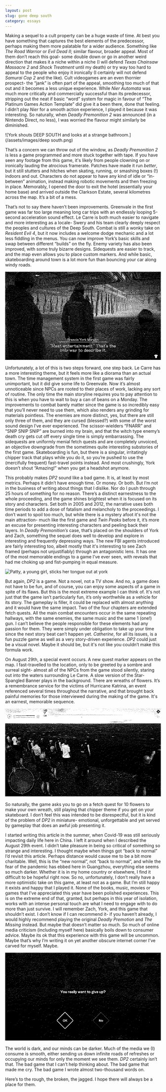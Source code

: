 ```yaml
---
layout: post
slug: gone deep south 
category: essays
---
```

Making a sequel to a cult property can be a huge waste of time. At best you have something that captures the best elements of the predecessor, perhaps making them more palatable for a wider audience. Something like _The Road Warrior_ or _Evil Dead II_; similar flavour, broader appeal. Most of them don’t reach this goal- some double down or go in another weird direction that makes it a niche within a niche (I will defend _Texas Chainsaw Massacre 2_ and _Shock Treatment_ until my death) or try way too hard to appeal to the people who enjoy it ironically (I certainly will not defend _Samurai Cop 2_ and the like). Cult videogames are an even thornier prospect- the “jank” is often part of the appeal, smoothing too much of that out and it becomes a less unique experience. While _Nier Automata_ was much more critically and commercially successful than its predecessor, stripping out the neat if basic “word” system for magic in favour of “The Platinum Games Action Template” did give it a been there, done that feeling. I didn’t play _Nier_ for a smooth action experience, I played it because it was interesting. So naturally, when _Deadly Premonition 2_ was announced (in a Nintendo Direct, no less), I was worried the flavour might similarly be diminished.

![York shouts DEEP SOUTH and looks at a strange bathroom.](/assets/images/deep south.png)

That’s a concern we can throw out of the window, as _Deadly Premonition 2_ is less a game programmed and more stuck together with tape. If you have seen any footage from this game, it's likely from people clowning on or ironically lauding the atrocious framerate. Patches have made it run _better_, but it still stutters and hitches when skating, running, or smashing boxes (!) indoors and out. Characters do not appear to have any kind of idle or “in-between” animation, instead making robotic movements and then freezing in place. Memorably, I opened the door to exit the hotel (essentially your home base) and arrived outside the Clarkson Estate, several kilometres across the map. It’s a bit of a mess.

That’s not to say there haven’t been improvements. Greenvale in the first game was far too large meaning long car trips with an endlessly looping 5-second acceleration sound effect. Le Carre is both much easier to navigate and more interesting as a locale- Swery and his team clearly deeply respect the peoples and cultures of the Deep South. Combat is still a wonky take on _Resident Evil 4_, but it now includes a welcome dodge mechanic and a lot less fiddling in the menus. You can now improve York’s basic skills and swap between different “builds” on the fly. Enemy variety has also been improved, with some truly bizarre designs. Sidequests are easier to track, and the map even allows you to place custom markers. And while basic, skateboarding around town is a lot more fun than bouncing your car along windy roads.

![York describing the inside of a meat packing site as MEAT ENTERTAINMENT](/assets/images/cronenberg.png)

Unfortunately, a lot of this is two steps forward, one step back. Le Carre has a more interesting theme, but it feels more like a diorama than an actual town. The time management system in the first game was fairly unimportant, but it did give some life to Greenvale. Now it’s almost unnoticeable since NPCs are rooted to their places of work, lacking any sort of routine. The only time the main storyline requires you to pay attention to this is when you have to wait to buy a can of beans on a Monday. The improvements to combat barely matter since the game is so incredibly easy that you’ll never need to use them, which also renders any grinding for materials pointless. The enemies are more distinct, yes, but there are still only three of them, and they are cursed (blessed?) with some of the worst sound design I’ve ever experienced. The scissor-wielders “FNARR” and “SNIP SNIP SNIP” are burned into my brain, and that the witch type enemy’s death cry gets cut off every single time is simply embarrassing. The sidequests are uniformly menial fetch quests and are completely unvoiced, an objective downgrade from the sometimes quite interesting substories of the first game. Skateboarding is fun, but there is a singular, irritatingly chipper track that plays while you do it, so you’re pushed to use the (mercifully frequent) fast-travel points instead. And most crushingly, York doesn’t shout “Amazing!” when you get a headshot anymore.

This probably makes _DP2_ sound like a bad game. It is, at least by most metrics. Perhaps it didn’t have enough time. Or money. Or both. But I’m not in the business of writing about things that I dislike. Nor do I push through 25 hours of something for no reason. There’s a distinct earnestness to the whole proceeding, and the game shines brightest when it is focused on its story and characters. Set both in 2005 and 2012, the narrative uses both time periods to add a dose of fatalism and melancholy to the proceedings. I don’t want to spoil too much, but while there is a mystery afoot it's not the main attraction- much like the first game and _Twin Peaks_ before it, it’s more an excuse for presenting interesting characters and peeling back their layers. In _Deadly Premonition’s_ case, that’s placed on the shoulders of York and Zach, something the sequel does well to develop and explore in interesting and frequently depressing ways. The new FBI agents introduced are fairly interesting too, albeit mostly that it's interesting to see Zach framed (perhaps not unjustifiably) through an antagonistic lens. It has one of the most memorable endings to a game I’ve ever seen, with reveals that had me choking up and fist-pumping in equal measure.

![Patty, a young girl, sticks her tongue out at york](/nightelectricity.github.io/assets/images/patty.png)

But again, _DP2_ is a game. Not a novel, not a TV show. And no, a game does not have to be fun, and of course, you can enjoy some aspects of a game in spite of its flaws. But this is the most extreme example I can think of. It's not just that the game isn’t particularly fun, it’s only worthwhile as a vehicle for its story. The gameplay is filler, it could be replaced with almost anything and it would have the same impact. Two of the four chapters are extended fetch quests. All the main combat encounters occur in the same repeating hallways, with the same enemies, the same music and the same 1 (one!) gun. I can’t believe the people responsible for these elements had any passion for them. They were simply under obligation to take up your time since the next story beat can’t happen yet. _Catherine_, for all its issues, is a fun puzzle game as well as a very story-driven experience. _DP2_ could just be a visual novel. Maybe it should be, but it's not like you couldn’t make this formula work.

On August 29th, a special event occurs. A new quest marker appears on the map. I fast-travelled to the location, only to be greeted by a sombre and surreal sight- almost all of the NPCs from the game stood silently, staring out into the waters surrounding Le Carre. A slow version of the Star-Spangled Banner plays in the background. There are wreaths of flowers. It’s a remembrance service for the victims of Hurricane Katrina, an event referenced several times throughout the narrative, and that brought back painful memories for those interviewed during the making of the game. It's an earnest, memorable sequence.

![An image depicting the NPCs staring into the water. Flowers float. The mood is somber.](/assets/images/memorial.png)

So naturally, the game asks you to go on a fetch quest for 10 flowers to make your own wreath, still playing that chipper theme if you get on your skateboard. I don’t feel this was intended to be disrespectful, but it is kind of the problem of _DP2_ in miniature- emotional, unforgettable and yet served by gameplay that does an awful job presenting it.

I started writing this article in the summer, when Covid-19 was still seriously impacting daily life here in China. I left it around when I described the August 29th event. I didn’t take pleasure in being so critical of something so strange and interesting. I thought maybe when things got “back to normal” I’d revisit this article. Perhaps distance would cause me to be a bit more charitable. Well, this is the “new normal”, not “back to normal”, and while the fear of the pandemic has ebbed here in Guangzhou, everything else seems so much darker. Whether it is in my home country or elsewhere, I find it difficult to be hopeful right now. So no, unfortunately, I don’t really have a more optimistic take on this game, at least not as a game. But I’m still happy it exists and happy that I played it. None of the books, music, movies or games that I’ve appreciated this year have been polished experiences. This is on the extreme end of that, granted, but perhaps in this year of isolation, works with an intense personal touch are what I need to engage with to do more than just survive. I will remember Zach, York, and this game that shouldn’t exist. I don’t know if I can recommend it- if you haven’t already, I would highly recommend playing the original _Deadly Premotion_ and _The Missing_ instead. But maybe that doesn’t matter so much. So much of online media criticism (including myself here) basically boils down to consumer advice. Maybe its ok that this experience with this game will be uncommon. Maybe that’s why I’m writing it on yet another obscure internet corner I’ve carved for myself. Maybe.

![A game over screen. It reads "You really want to give up?" The two choices are OK and No.](/assets/images/giveup.png)

The world is dark, and our minds can be darker. Much of the media we (I) consume is smooth, either sending us down infinite roads of refreshes or occupying our minds for only the moment we see them. _DP2_ certainly isn’t that. The bad game that I can’t help thinking about. The bad game that made me cry. The bad game I wrote almost two-thousand words on.

Here’s to the rough, the broken, the jagged. I hope there will always be a place for them.
